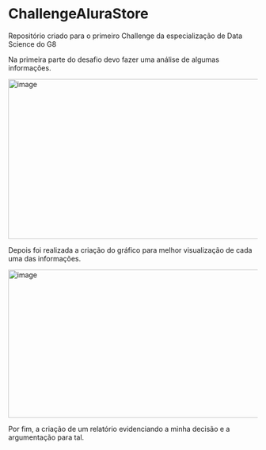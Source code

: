 # ChallengeAluraStore
Repositório criado para o primeiro Challenge da especialização de Data Science do G8

Na primeira parte do desafio devo fazer uma análise de algumas informações.

<img width="734" height="323" alt="image" src="https://github.com/user-attachments/assets/59975fc6-3235-462e-9c04-f16c71e006d2" />

Depois foi realizada a criação do gráfico para melhor visualização de cada uma das informações.

<img width="554" height="299" alt="image" src="https://github.com/user-attachments/assets/c0ef67dd-cd8a-4533-a478-5b6c2737cbf0" />

Por fim, a criação de um relatório evidenciando a minha decisão e a argumentação para tal.
